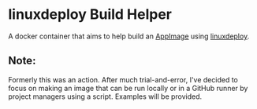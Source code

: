 # linuxdeploy Build Helper

A docker container that aims to help build an
[AppImage](https://github.com/AppImage/AppImageKit) using
[linuxdeploy](https://github.com/linuxdeploy/linuxdeploy).

## Note:

Formerly this was an action. After much trial-and-error, I've decided to focus
on making an image that can be run locally or in a GitHub runner by project
managers using a script. Examples will be provided.

<!--
## Contributing

Open an issue and ask about a change before starting work on a pull
request. -->

